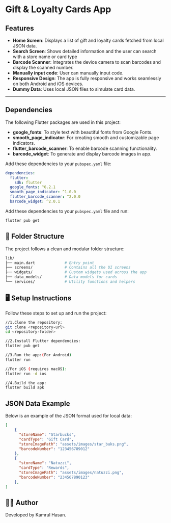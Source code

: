 # Gift & Loyalty Cards App  


## Features  

- **Home Screen**: Displays a list of gift and loyalty cards fetched from local JSON data.  
- **Search Screen**: Shows detailed information and the user can search with a store name or card type
- **Barcode Scanner**: Integrates the device camera to scan barcodes and display the scanned number.
- **Manually input code**: User can manually input code. 
- **Responsive Design**: The app is fully responsive and works seamlessly on both Android and iOS devices.  
- **Dummy Data**: Uses local JSON files to simulate card data.  

---

## Dependencies  

The following Flutter packages are used in this project:  
- **google_fonts**: To style text with beautiful fonts from Google Fonts.  
- **smooth_page_indicator**: For creating smooth and customizable page indicators.  
- **flutter_barcode_scanner**: To enable barcode scanning functionality.  
- **barcode_widget**: To generate and display barcode images in app.

Add these dependencies to your `pubspec.yaml` file:  
```yaml
dependencies:
  flutter:
    sdk: flutter
  google_fonts: ^6.2.1
  smooth_page_indicator: ^1.0.0
  flutter_barcode_scanner: ^2.0.0
  barcode_widget: ^2.0.1
```

Add these dependencies to your `pubspec.yaml` file and run:
```bash
flutter pub get
```

## 📂 Folder Structure

The project follows a clean and modular folder structure:
```bash
lib/
├── main.dart             # Entry point
├── screens/              # Contains all the UI screens
├── widgets/              # Custom widgets used across the app
├── data_models/          # Data models for cards
└── services/             # Utility functions and helpers
```

## 🖥️ Setup Instructions
Follow these steps to set up and run the project:
```bash
//1.Clone the repository:
git clone <repository-url>
cd <repository-folder>

//2.Install Flutter dependencies:
flutter pub get

//3.Run the app:(For Android)
flutter run

//For iOS (requires macOS):
flutter run -d ios

//4.Build the app:
flutter build apk
```
## JSON Data Example
Below is an example of the JSON format used for local data:
```json
[
    {
      "storeName": "Starbucks",
      "cardType": "Gift Card",
      "storeImagePath": "assets/images/star_buks.png",
      "barcodeNumber": "123456789012"
    },
    {
      "storeName": "Natuzzi",
      "cardType": "Rewards",
      "storeImagePath": "assets/images/natuzzi.png",
      "barcodeNumber": "234567890123"
    },
]
```
## 🧑‍💻 Author
Developed by Kamrul Hasan.
